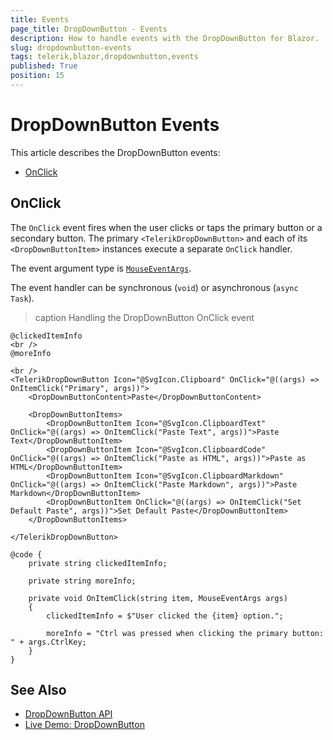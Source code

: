```yaml
---
title: Events
page_title: DropDownButton - Events
description: How to handle events with the DropDownButton for Blazor.
slug: dropdownbutton-events
tags: telerik,blazor,dropdownbutton,events
published: True
position: 15
---
```


# DropDownButton Events

This article describes the DropDownButton events:

* [OnClick](#onclick)

## OnClick

The `OnClick` event fires when the user clicks or taps the primary button or a secondary button. The primary `<TelerikDropDownButton>` and each of its `<DropDownButtonItem>` instances execute a separate `OnClick` handler.

The event argument type is [`MouseEventArgs`](https://docs.microsoft.com/en-us/dotnet/api/microsoft.aspnetcore.components.web.mouseeventargs).
 
The event handler can be synchronous (`void`) or asynchronous (`async Task`).

>caption Handling the DropDownButton OnClick event

````CSHTML
@clickedItemInfo
<br />
@moreInfo

<br />
<TelerikDropDownButton Icon="@SvgIcon.Clipboard" OnClick="@((args) => OnItemClick("Primary", args))">
    <DropDownButtonContent>Paste</DropDownButtonContent>

    <DropDownButtonItems>
        <DropDownButtonItem Icon="@SvgIcon.ClipboardText" OnClick="@((args) => OnItemClick("Paste Text", args))">Paste Text</DropDownButtonItem>
        <DropDownButtonItem Icon="@SvgIcon.ClipboardCode" OnClick="@((args) => OnItemClick("Paste as HTML", args))">Paste as HTML</DropDownButtonItem>
        <DropDownButtonItem Icon="@SvgIcon.ClipboardMarkdown" OnClick="@((args) => OnItemClick("Paste Markdown", args))">Paste Markdown</DropDownButtonItem>
        <DropDownButtonItem OnClick="@((args) => OnItemClick("Set Default Paste", args))">Set Default Paste</DropDownButtonItem>
    </DropDownButtonItems>

</TelerikDropDownButton>

@code {
    private string clickedItemInfo;

    private string moreInfo;

    private void OnItemClick(string item, MouseEventArgs args)
    {
        clickedItemInfo = $"User clicked the {item} option.";

        moreInfo = "Ctrl was pressed when clicking the primary button: " + args.CtrlKey;
    }
}
````


## See Also

* [DropDownButton API](/blazor-ui/api/Telerik.Blazor.Components.TelerikDropDownButton)
* [Live Demo: DropDownButton](https://demos.telerik.com/blazor-ui/dropdownbutton/overview)
